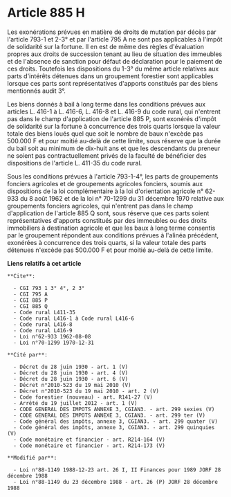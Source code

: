 # Article 885 H

Les exonérations prévues en matière de droits de mutation par décès par l'article 793-1 et 2-3° et par l'article 795 A ne
sont pas applicables à l'impôt de solidarité sur la  fortune. Il en est de même des règles d'évaluation propres aux droits de
succession tenant au lieu de situation des immeubles et de l'absence de sanction pour défaut de déclaration pour le paiement
de ces droits. Toutefois les dispositions du 1-3° du même article relatives aux parts d'intérêts détenues dans un groupement
forestier sont applicables lorsque ces parts sont représentatives d'apports constitués par des biens mentionnés audit 3°.

Les biens donnés à bail à long terme dans les conditions prévues aux articles L. 416-1 à L. 416-6, L. 416-8 et L. 416-9 du
code rural, qui n'entrent pas dans le champ d'application de l'article 885 P, sont exonérés d'impôt de solidarité sur la
fortune à concurrence des trois quarts lorsque la valeur totale des biens loués quel que soit le nombre de baux n'excède pas
500.000 F et pour moitié au-delà de cette limite, sous réserve que la durée du bail soit au minimum de dix-huit ans et que
les descendants du preneur ne soient pas contractuellement privés de la faculté de bénéficier des dispositions de l'article
L. 411-35 du code rural.

Sous les conditions prévues à l'article 793-1-4°, les parts de groupements fonciers agricoles et de groupements agricoles
fonciers, soumis aux dispositions de la loi complémentaire à la loi d'orientation agricole n° 62-933 du 8 août 1962 et de la
loi n° 70-1299 du 31 décembre 1970 relative aux groupements fonciers agricoles, qui n'entrent pas dans le champ d'application
de l'article 885 Q sont, sous réserve que ces parts soient représentatives d'apports constitués par des immeubles ou des
droits immobiliers à destination agricole et que les baux à long terme consentis par le groupement répondent aux conditions
prévues à l'alinéa précédent, exonérées à concurrence des trois quarts, si la valeur totale des parts détenues n'excède pas
500.000 F et pour moitié au-delà de cette limite.

**Liens relatifs à cet article**

	**Cite**:

	  - CGI 793 1 3° 4°, 2 3°
	  - CGI 795 A
	  - CGI 885 P
	  - CGI 885 Q
	  - Code rural L411-35
	  - Code rural L416-1 à Code rural L416-6
	  - Code rural L416-8
	  - Code rural L416-9
	  - Loi n°62-933 1962-08-08
	  - Loi n°70-1299 1970-12-31

	**Cité par**:

	  - Décret du 28 juin 1930 - art. 1 (V)
	  - Décret du 28 juin 1930 - art. 4 (V)
	  - Décret du 28 juin 1930 - art. 6 (V)
	  - Décret n°2010-523 du 19 mai 2010 (V)
	  - Décret n°2010-523 du 19 mai 2010 - art. 2 (V)
	  - Code forestier (nouveau) - art. R141-27 (V)
	  - Arrêté du 19 juillet 2012 - art. 1 (V)
	  - CODE GENERAL DES IMPOTS ANNEXE 3, CGIAN3. - art. 299 sexies (V)
	  - CODE GENERAL DES IMPOTS ANNEXE 3, CGIAN3. - art. 299 ter (V)
	  - Code général des impôts, annexe 3, CGIAN3. - art. 299 quater (V)
	  - Code général des impôts, annexe 3, CGIAN3. - art. 299 quinquies (V)
	  - Code monétaire et financier - art. R214-164 (V)
	  - Code monétaire et financier - art. R214-173 (V)

	**Modifié par**:

	  - Loi n°88-1149 1988-12-23 art. 26 I, II Finances pour 1989 JORF 28 décembre 1988
	  - Loi n°88-1149 du 23 décembre 1988 - art. 26 (P) JORF 28 décembre 1988
